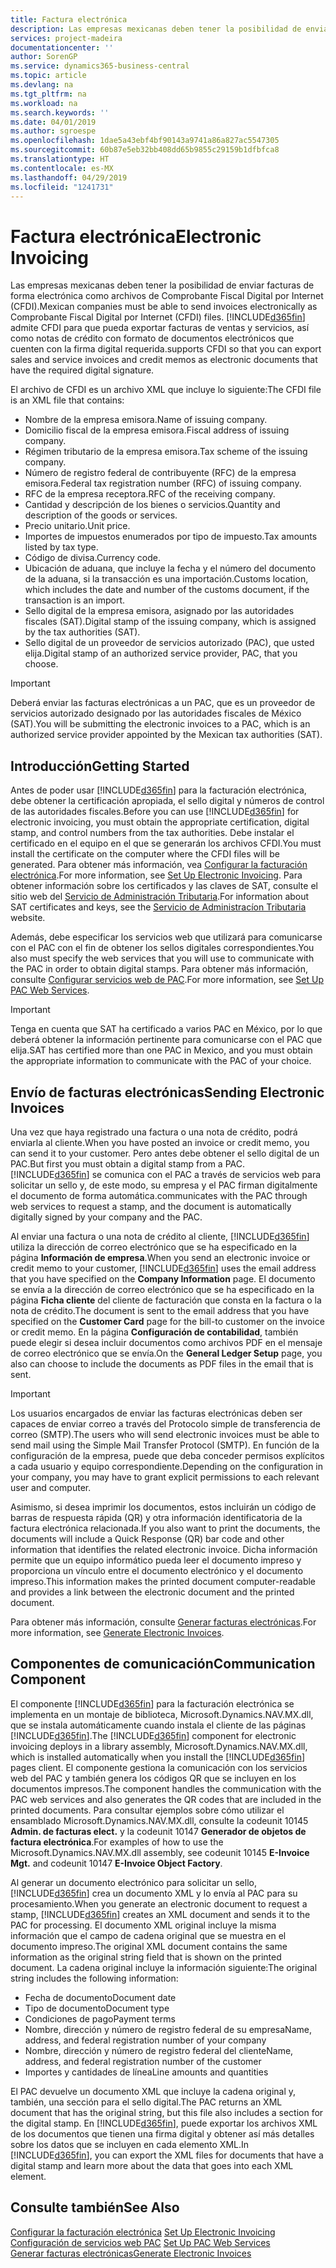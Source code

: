 ```yaml
---
title: Factura electrónica
description: Las empresas mexicanas deben tener la posibilidad de enviar facturas de forma electrónica como archivos de Comprobante Fiscal Digital por Internet (CFDI). Business Central admite CFDI para que pueda exportar facturas de ventas y servicios, y notas de crédito como documentos electrónicos que tienen la firma digital requerida.
services: project-madeira
documentationcenter: ''
author: SorenGP
ms.service: dynamics365-business-central
ms.topic: article
ms.devlang: na
ms.tgt_pltfrm: na
ms.workload: na
ms.search.keywords: ''
ms.date: 04/01/2019
ms.author: sgroespe
ms.openlocfilehash: 1dae5a43ebf4bf90143a9741a86a827ac5547305
ms.sourcegitcommit: 60b87e5eb32bb408dd65b9855c29159b1dfbfca8
ms.translationtype: HT
ms.contentlocale: es-MX
ms.lasthandoff: 04/29/2019
ms.locfileid: "1241731"
---
```

# <a name="electronic-invoicing"></a><span data-ttu-id="1a385-104">Factura electrónica</span><span class="sxs-lookup"><span data-stu-id="1a385-104">Electronic Invoicing</span></span>
<span data-ttu-id="1a385-105">Las empresas mexicanas deben tener la posibilidad de enviar facturas de forma electrónica como archivos de Comprobante Fiscal Digital por Internet (CFDI).</span><span class="sxs-lookup"><span data-stu-id="1a385-105">Mexican companies must be able to send invoices electronically as Comprobante Fiscal Digital por Internet (CFDI) files.</span></span> [!INCLUDE[d365fin](../../includes/d365fin_md.md)] <span data-ttu-id="1a385-106">admite CFDI para que pueda exportar facturas de ventas y servicios, así como notas de crédito con formato de documentos electrónicos que cuenten con la firma digital requerida.</span><span class="sxs-lookup"><span data-stu-id="1a385-106">supports CFDI so that you can export sales and service invoices and credit memos as electronic documents that have the required digital signature.</span></span>  

<span data-ttu-id="1a385-107">El archivo de CFDI es un archivo XML que incluye lo siguiente:</span><span class="sxs-lookup"><span data-stu-id="1a385-107">The CFDI file is an XML file that contains:</span></span>  

- <span data-ttu-id="1a385-108">Nombre de la empresa emisora.</span><span class="sxs-lookup"><span data-stu-id="1a385-108">Name of issuing company.</span></span>  
- <span data-ttu-id="1a385-109">Domicilio fiscal de la empresa emisora.</span><span class="sxs-lookup"><span data-stu-id="1a385-109">Fiscal address of issuing company.</span></span>  
- <span data-ttu-id="1a385-110">Régimen tributario de la empresa emisora.</span><span class="sxs-lookup"><span data-stu-id="1a385-110">Tax scheme of the issuing company.</span></span>  
- <span data-ttu-id="1a385-111">Número de registro federal de contribuyente (RFC) de la empresa emisora.</span><span class="sxs-lookup"><span data-stu-id="1a385-111">Federal tax registration number (RFC) of issuing company.</span></span>  
- <span data-ttu-id="1a385-112">RFC de la empresa receptora.</span><span class="sxs-lookup"><span data-stu-id="1a385-112">RFC of the receiving company.</span></span>  
- <span data-ttu-id="1a385-113">Cantidad y descripción de los bienes o servicios.</span><span class="sxs-lookup"><span data-stu-id="1a385-113">Quantity and description of the goods or services.</span></span>  
- <span data-ttu-id="1a385-114">Precio unitario.</span><span class="sxs-lookup"><span data-stu-id="1a385-114">Unit price.</span></span>  
- <span data-ttu-id="1a385-115">Importes de impuestos enumerados por tipo de impuesto.</span><span class="sxs-lookup"><span data-stu-id="1a385-115">Tax amounts listed by tax type.</span></span>  
- <span data-ttu-id="1a385-116">Código de divisa.</span><span class="sxs-lookup"><span data-stu-id="1a385-116">Currency code.</span></span>  
- <span data-ttu-id="1a385-117">Ubicación de aduana, que incluye la fecha y el número del documento de la aduana, si la transacción es una importación.</span><span class="sxs-lookup"><span data-stu-id="1a385-117">Customs location, which includes the date and number of the customs document, if the transaction is an import.</span></span>  
- <span data-ttu-id="1a385-118">Sello digital de la empresa emisora, asignado por las autoridades fiscales (SAT).</span><span class="sxs-lookup"><span data-stu-id="1a385-118">Digital stamp of the issuing company, which is assigned by the tax authorities (SAT).</span></span>  
- <span data-ttu-id="1a385-119">Sello digital de un proveedor de servicios autorizado (PAC), que usted elija.</span><span class="sxs-lookup"><span data-stu-id="1a385-119">Digital stamp of an authorized service provider, PAC, that you choose.</span></span>  

> [!IMPORTANT]  
>  <span data-ttu-id="1a385-120">Deberá enviar las facturas electrónicas a un PAC, que es un proveedor de servicios autorizado designado por las autoridades fiscales de México (SAT).</span><span class="sxs-lookup"><span data-stu-id="1a385-120">You will be submitting the electronic invoices to a PAC, which is an authorized service provider appointed by the Mexican tax authorities (SAT).</span></span>  

## <a name="getting-started"></a><span data-ttu-id="1a385-121">Introducción</span><span class="sxs-lookup"><span data-stu-id="1a385-121">Getting Started</span></span>  
<span data-ttu-id="1a385-122">Antes de poder usar [!INCLUDE[d365fin](../../includes/d365fin_md.md)] para la facturación electrónica, debe obtener la certificación apropiada, el sello digital y números de control de las autoridades fiscales.</span><span class="sxs-lookup"><span data-stu-id="1a385-122">Before you can use [!INCLUDE[d365fin](../../includes/d365fin_md.md)] for electronic invoicing, you must obtain the appropriate certification, digital stamp, and control numbers from the tax authorities.</span></span> <span data-ttu-id="1a385-123">Debe instalar el certificado en el equipo en el que se generarán los archivos CFDI.</span><span class="sxs-lookup"><span data-stu-id="1a385-123">You must install the certificate on the computer where the CFDI files will be generated.</span></span> <span data-ttu-id="1a385-124">Para obtener más información, vea [Configurar la facturación electrónica](how-to-set-up-electronic-invoicing.md).</span><span class="sxs-lookup"><span data-stu-id="1a385-124">For more information, see [Set Up Electronic Invoicing](how-to-set-up-electronic-invoicing.md).</span></span> <span data-ttu-id="1a385-125">Para obtener información sobre los certificados y las claves de SAT, consulte el sitio web del [Servicio de Administración Tributaria](https://go.microsoft.com/fwlink/?LinkId=242772).</span><span class="sxs-lookup"><span data-stu-id="1a385-125">For information about SAT certificates and keys, see the [Servicio de Administracíon Tributaria](https://go.microsoft.com/fwlink/?LinkId=242772) website.</span></span>

<span data-ttu-id="1a385-126">Además, debe especificar los servicios web que utilizará para comunicarse con el PAC con el fin de obtener los sellos digitales correspondientes.</span><span class="sxs-lookup"><span data-stu-id="1a385-126">You also must specify the web services that you will use to communicate with the PAC in order to obtain digital stamps.</span></span> <span data-ttu-id="1a385-127">Para obtener más información, consulte [Configurar servicios web de PAC](how-to-set-up-pac-web-services.md).</span><span class="sxs-lookup"><span data-stu-id="1a385-127">For more information, see [Set Up PAC Web Services](how-to-set-up-pac-web-services.md).</span></span>  

> [!IMPORTANT]  
>  <span data-ttu-id="1a385-128">Tenga en cuenta que SAT ha certificado a varios PAC en México, por lo que deberá obtener la información pertinente para comunicarse con el PAC que elija.</span><span class="sxs-lookup"><span data-stu-id="1a385-128">SAT has certified more than one PAC in Mexico, and you must obtain the appropriate information to communicate with the PAC of your choice.</span></span>  

## <a name="sending-electronic-invoices"></a><span data-ttu-id="1a385-129">Envío de facturas electrónicas</span><span class="sxs-lookup"><span data-stu-id="1a385-129">Sending Electronic Invoices</span></span>  
<span data-ttu-id="1a385-130">Una vez que haya registrado una factura o una nota de crédito, podrá enviarla al cliente.</span><span class="sxs-lookup"><span data-stu-id="1a385-130">When you have posted an invoice or credit memo, you can send it to your customer.</span></span> <span data-ttu-id="1a385-131">Pero antes debe obtener el sello digital de un PAC.</span><span class="sxs-lookup"><span data-stu-id="1a385-131">But first you must obtain a digital stamp from a PAC.</span></span> [!INCLUDE[d365fin](../../includes/d365fin_md.md)] <span data-ttu-id="1a385-132">se comunica con el PAC a través de servicios web para solicitar un sello y, de este modo, su empresa y el PAC firman digitalmente el documento de forma automática.</span><span class="sxs-lookup"><span data-stu-id="1a385-132">communicates with the PAC through web services to request a stamp, and the document is automatically digitally signed by your company and the PAC.</span></span>  

<span data-ttu-id="1a385-133">Al enviar una factura o una nota de crédito al cliente, [!INCLUDE[d365fin](../../includes/d365fin_md.md)] utiliza la dirección de correo electrónico que se ha especificado en la página **Información de empresa**.</span><span class="sxs-lookup"><span data-stu-id="1a385-133">When you send an electronic invoice or credit memo to your customer, [!INCLUDE[d365fin](../../includes/d365fin_md.md)] uses the email address that you have specified on the **Company Information** page.</span></span> <span data-ttu-id="1a385-134">El documento se envía a la dirección de correo electrónico que se ha especificado en la página **Ficha cliente** del cliente de facturación que consta en la factura o la nota de crédito.</span><span class="sxs-lookup"><span data-stu-id="1a385-134">The document is sent to the email address that you have specified on the **Customer Card** page for the bill-to customer on the invoice or credit memo.</span></span> <span data-ttu-id="1a385-135">En la página **Configuración de contabilidad**, también puede elegir si desea incluir documentos como archivos PDF en el mensaje de correo electrónico que se envía.</span><span class="sxs-lookup"><span data-stu-id="1a385-135">On the **General Ledger Setup** page, you also can choose to include the documents as PDF files in the email that is sent.</span></span>  

> [!IMPORTANT]  
>  <span data-ttu-id="1a385-136">Los usuarios encargados de enviar las facturas electrónicas deben ser capaces de enviar correo a través del Protocolo simple de transferencia de correo (SMTP).</span><span class="sxs-lookup"><span data-stu-id="1a385-136">The users who will send electronic invoices must be able to send mail using the Simple Mail Transfer Protocol (SMTP).</span></span> <span data-ttu-id="1a385-137">En función de la configuración de la empresa, puede que deba conceder permisos explícitos a cada usuario y equipo correspondiente.</span><span class="sxs-lookup"><span data-stu-id="1a385-137">Depending on the configuration in your company, you may have to grant explicit permissions to each relevant user and computer.</span></span>  

<span data-ttu-id="1a385-138">Asimismo, si desea imprimir los documentos, estos incluirán un código de barras de respuesta rápida (QR) y otra información identificatoria de la factura electrónica relacionada.</span><span class="sxs-lookup"><span data-stu-id="1a385-138">If you also want to print the documents, the documents will include a Quick Response (QR) bar code and other information that identifies the related electronic invoice.</span></span> <span data-ttu-id="1a385-139">Dicha información permite que un equipo informático pueda leer el documento impreso y proporciona un vínculo entre el documento electrónico y el documento impreso.</span><span class="sxs-lookup"><span data-stu-id="1a385-139">This information makes the printed document computer-readable and provides a link between the electronic document and the printed document.</span></span>  

<span data-ttu-id="1a385-140">Para obtener más información, consulte [Generar facturas electrónicas](how-to-generate-electronic-invoices.md).</span><span class="sxs-lookup"><span data-stu-id="1a385-140">For more information, see [Generate Electronic Invoices](how-to-generate-electronic-invoices.md).</span></span>  

## <a name="communication-component"></a><span data-ttu-id="1a385-141">Componentes de comunicación</span><span class="sxs-lookup"><span data-stu-id="1a385-141">Communication Component</span></span>  
<span data-ttu-id="1a385-142">El componente [!INCLUDE[d365fin](../../includes/d365fin_md.md)] para la facturación electrónica se implementa en un montaje de biblioteca, Microsoft.Dynamics.NAV.MX.dll, que se instala automáticamente cuando instala el cliente de las páginas [!INCLUDE[d365fin](../../includes/d365fin_md.md)].</span><span class="sxs-lookup"><span data-stu-id="1a385-142">The [!INCLUDE[d365fin](../../includes/d365fin_md.md)] component for electronic invoicing deploys in a library assembly, Microsoft.Dynamics.NAV.MX.dll, which is installed automatically when you install the [!INCLUDE[d365fin](../../includes/d365fin_md.md)] pages client.</span></span> <span data-ttu-id="1a385-143">El componente gestiona la comunicación con los servicios web del PAC y también genera los códigos QR que se incluyen en los documentos impresos.</span><span class="sxs-lookup"><span data-stu-id="1a385-143">The component handles the communication with the PAC web services and also generates the QR codes that are included in the printed documents.</span></span> <span data-ttu-id="1a385-144">Para consultar ejemplos sobre cómo utilizar el ensamblado Microsoft.Dynamics.NAV.MX.dll, consulte la codeunit 10145 **Admin. de facturas elect.** y la codeunit 10147 **Generador de objetos de factura electrónica**.</span><span class="sxs-lookup"><span data-stu-id="1a385-144">For examples of how to use the Microsoft.Dynamics.NAV.MX.dll assembly, see codeunit 10145 **E-Invoice Mgt.** and codeunit 10147 **E-Invoice Object Factory**.</span></span>  

 <span data-ttu-id="1a385-145">Al generar un documento electrónico para solicitar un sello, [!INCLUDE[d365fin](../../includes/d365fin_md.md)] crea un documento XML y lo envía al PAC para su procesamiento.</span><span class="sxs-lookup"><span data-stu-id="1a385-145">When you generate an electronic document to request a stamp, [!INCLUDE[d365fin](../../includes/d365fin_md.md)] creates an XML document and sends it to the PAC for processing.</span></span> <span data-ttu-id="1a385-146">El documento XML original incluye la misma información que el campo de cadena original que se muestra en el documento impreso.</span><span class="sxs-lookup"><span data-stu-id="1a385-146">The original XML document contains the same information as the original string field that is shown on the printed document.</span></span> <span data-ttu-id="1a385-147">La cadena original incluye la información siguiente:</span><span class="sxs-lookup"><span data-stu-id="1a385-147">The original string includes the following information:</span></span>  

- <span data-ttu-id="1a385-148">Fecha de documento</span><span class="sxs-lookup"><span data-stu-id="1a385-148">Document date</span></span>  
- <span data-ttu-id="1a385-149">Tipo de documento</span><span class="sxs-lookup"><span data-stu-id="1a385-149">Document type</span></span>  
- <span data-ttu-id="1a385-150">Condiciones de pago</span><span class="sxs-lookup"><span data-stu-id="1a385-150">Payment terms</span></span>  
- <span data-ttu-id="1a385-151">Nombre, dirección y número de registro federal de su empresa</span><span class="sxs-lookup"><span data-stu-id="1a385-151">Name, address, and federal registration number of your company</span></span>  
- <span data-ttu-id="1a385-152">Nombre, dirección y número de registro federal del cliente</span><span class="sxs-lookup"><span data-stu-id="1a385-152">Name, address, and federal registration number of the customer</span></span>  
- <span data-ttu-id="1a385-153">Importes y cantidades de línea</span><span class="sxs-lookup"><span data-stu-id="1a385-153">Line amounts and quantities</span></span>  

<span data-ttu-id="1a385-154">El PAC devuelve un documento XML que incluye la cadena original y, también, una sección para el sello digital.</span><span class="sxs-lookup"><span data-stu-id="1a385-154">The PAC returns an XML document that has the original string, but this file also includes a section for the digital stamp.</span></span> <span data-ttu-id="1a385-155">En [!INCLUDE[d365fin](../../includes/d365fin_md.md)], puede exportar los archivos XML de los documentos que tienen una firma digital y obtener así más detalles sobre los datos que se incluyen en cada elemento XML.</span><span class="sxs-lookup"><span data-stu-id="1a385-155">In [!INCLUDE[d365fin](../../includes/d365fin_md.md)], you can export the XML files for documents that have a digital stamp and learn more about the data that goes into each XML element.</span></span>  

## <a name="see-also"></a><span data-ttu-id="1a385-156">Consulte también</span><span class="sxs-lookup"><span data-stu-id="1a385-156">See Also</span></span>  
 <span data-ttu-id="1a385-157">[Configurar la facturación electrónica](how-to-set-up-electronic-invoicing.md) </span><span class="sxs-lookup"><span data-stu-id="1a385-157">[Set Up Electronic Invoicing](how-to-set-up-electronic-invoicing.md) </span></span>  
 <span data-ttu-id="1a385-158">[Configuración de servicios web PAC](how-to-set-up-pac-web-services.md) </span><span class="sxs-lookup"><span data-stu-id="1a385-158">[Set Up PAC Web Services](how-to-set-up-pac-web-services.md) </span></span>  
 [<span data-ttu-id="1a385-159">Generar facturas electrónicas</span><span class="sxs-lookup"><span data-stu-id="1a385-159">Generate Electronic Invoices</span></span>](how-to-generate-electronic-invoices.md)
